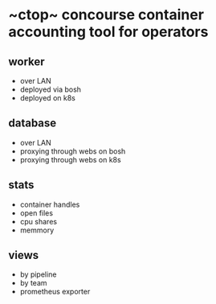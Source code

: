 # ~ctop~ concourse container accounting tool for operators

## worker

* over LAN
* deployed via bosh
* deployed on k8s

## database

* over LAN
* proxying through webs on bosh
* proxying through webs on k8s

## stats

* container handles
* open files
* cpu shares
* memmory

## views

* by pipeline
* by team
* prometheus exporter
